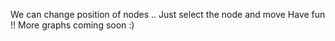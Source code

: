 We can change position of nodes ..
Just select the node and move
Have fun !!
More graphs coming soon :)
